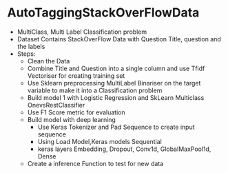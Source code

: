 # AutoTaggingStackOverFlowData

- MultiClass, Multi Label Classification problem
- Dataset Contains StackOverFlow Data with Question Title, question and the labels
- Steps:
  - Clean the Data
  - Combine Title and Question into a single column and use Tfidf Vectoriser for creating training set
  - Use Sklearn preprocessing MultiLabel Binariser on the target variable to make it into a Classification problem
  - Build model 1 with Logistic Regression and SkLearn Multiclass OnevsRestClassifier
  - Use F1 Score metric for evaluation
  - Build model with deep learning
    - Use Keras Tokenizer and Pad Sequence to create input sequence
    - Using Load Model,Keras models Sequential
    - keras layers Embedding, Dropout, Conv1d, GlobalMaxPool1d, Dense
  - Create a inference Function to test for new data
  
